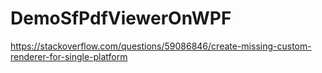# DemoSfPdfViewerOnWPF
 https://stackoverflow.com/questions/59086846/create-missing-custom-renderer-for-single-platform
